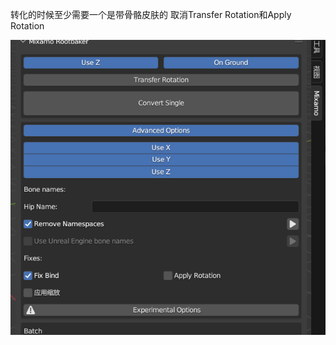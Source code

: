 转化的时候至少需要一个是带骨骼皮肤的
取消Transfer Rotation和Apply Rotation

![输入图片说明](/imgs/2024-08-19/uw3J2EZMVl68FkXU.png)

<!--stackedit_data:
eyJoaXN0b3J5IjpbMjA3ODk1MjU3MiwtMTkyMDk5NTMxN119
-->